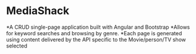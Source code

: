 MediaShack
=====

*A CRUD single-page application built with Angular and Bootstrap
*Allows for keyword searches and browsing by genre.
*Each page is generated using content delivered by the API specific to the Movie/person/TV show selected
